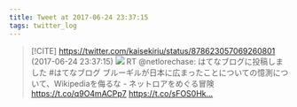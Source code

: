 ```yaml
---
title: Tweet at 2017-06-24 23:37:15
tags: twitter_log
---
```


> [!CITE] https://twitter.com/kaisekiriu/status/878623057069260801 (2017-06-24 23:37:15)
> ![](https://twitter.com/kaisekiriu/status/878623057069260801)
> RT @netlorechase: はてなブログに投稿しました #はてなブログ
> ブルーギルが日本に広まったことについての憶測について、Wikipediaを侮るな - ネットロアをめぐる冒険
> https://t.co/q9O4mACPp7 https://t.co/sFOS0Hk…
